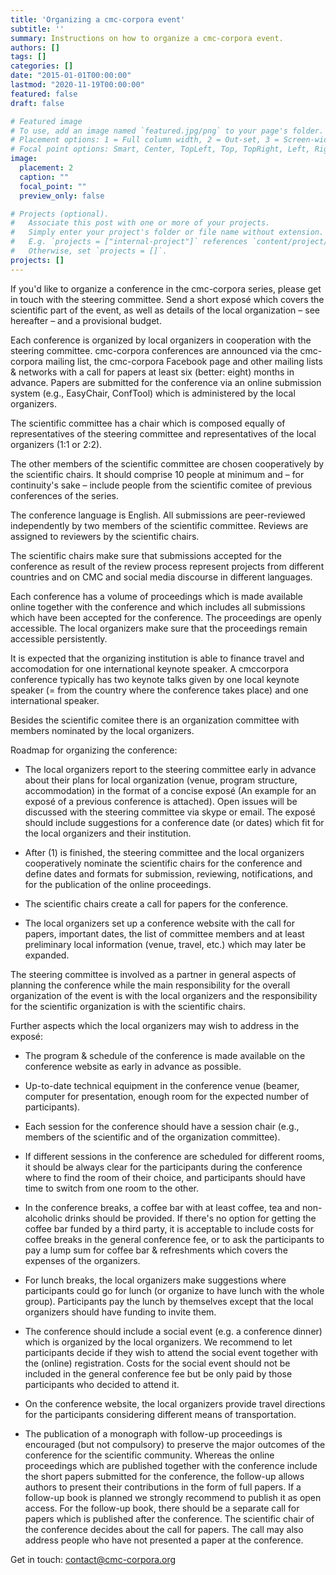 ```yaml
---
title: 'Organizing a cmc-corpora event'
subtitle: ''
summary: Instructions on how to organize a cmc-corpora event.
authors: []
tags: []
categories: []
date: "2015-01-01T00:00:00"
lastmod: "2020-11-19T00:00:00"
featured: false
draft: false

# Featured image
# To use, add an image named `featured.jpg/png` to your page's folder.
# Placement options: 1 = Full column width, 2 = Out-set, 3 = Screen-width
# Focal point options: Smart, Center, TopLeft, Top, TopRight, Left, Right, BottomLeft, Bottom, BottomRight
image:
  placement: 2
  caption: ""
  focal_point: ""
  preview_only: false

# Projects (optional).
#   Associate this post with one or more of your projects.
#   Simply enter your project's folder or file name without extension.
#   E.g. `projects = ["internal-project"]` references `content/project/deep-learning/index.md`.
#   Otherwise, set `projects = []`.
projects: []
---
```


If you'd like to organize a conference in the cmc-corpora series, please get in
touch with the steering committee. Send a short exposé which covers the
scientific part of the event, as well as details of the local organization –
see hereafter – and a provisional budget.

Each conference is organized by local organizers in cooperation with the
steering committee. cmc-corpora conferences are announced via the cmc-corpora
mailing list, the cmc-corpora Facebook page and other mailing lists & networks
with a call for papers at least six (better: eight) months in advance. Papers
are submitted for the conference via an online submission system (e.g.,
EasyChair, ConfTool) which is administered by the local organizers.

The scientific committee has a chair which is composed equally of
representatives of the steering committee and representatives of the local
organizers (1:1 or 2:2).

The other members of the scientific committee are chosen cooperatively by the
scientific chairs. It should comprise 10 people at minimum and – for
continuity's sake – include people from the scientific comitee of previous
conferences of the series.

The conference language is English. All submissions are peer-reviewed
independently by two members of the scientific committee. Reviews are assigned
to reviewers by the scientific chairs.

The scientific chairs make sure that submissions accepted for the conference as
result of the review process represent projects from different countries and on
CMC and social media discourse in different languages.

Each conference has a volume of proceedings which is made available online
together with the conference and which includes all submissions which have been
accepted for the conference. The proceedings are openly accessible. The local
organizers make sure that the proceedings remain accessible persistently.

It is expected that the organizing institution is able to finance travel and
accomodation for one international keynote speaker. A cmccorpora conference
typically has two keynote talks given by one local keynote speaker (= from the
country where the conference takes place) and one international speaker.

Besides the scientific comitee there is an organization committee with members
nominated by the local organizers.

Roadmap for organizing the conference:

* The local organizers report to the steering committee early in advance about
  their plans for local organization (venue, program structure, accommodation)
  in the format of a concise exposé (An example for an exposé of a previous
  conference is attached). Open issues will be discussed with the steering
  committee via skype or email. The exposé should include suggestions for a
  conference date (or dates) which fit for the local organizers and their
  institution.

* After (1) is finished, the steering committee and the local organizers
  cooperatively nominate the scientific chairs for the conference and define
  dates and formats for submission, reviewing, notifications, and for the
  publication of the online proceedings.

* The scientific chairs create a call for papers for the conference.

* The local organizers set up a conference website with the call for papers,
  important dates, the list of committee members and at least preliminary local
  information (venue, travel, etc.) which may later be expanded.

The steering committee is involved as a partner in general aspects of planning
the conference while the main responsibility for the overall organization of
the event is with the local organizers and the responsibility for the
scientific organization is with the scientific chairs.

Further aspects which the local organizers may wish to address in the exposé:

* The program & schedule of the conference is made available on the conference
  website as early in advance as possible.

* Up-to-date technical equipment in the conference venue (beamer, computer for
  presentation, enough room for the expected number of participants).

* Each session for the conference should have a session chair (e.g., members of
  the scientific and of the organization committee).

* If different sessions in the conference are scheduled for different rooms, it
  should be always clear for the participants during the conference where to
  find the room of their choice, and participants should have time to switch
  from one room to the other.

* In the conference breaks, a coffee bar with at least coffee, tea and
  non-alcoholic drinks should be provided. If there's no option for getting the
  coffee bar funded by a third party, it is acceptable to include costs for
  coffee breaks in the general conference fee, or to ask the participants to
  pay a lump sum for coffee bar & refreshments which covers the expenses of the
  organizers.

* For lunch breaks, the local organizers make suggestions where participants
  could go for lunch (or organize to have lunch with the whole group).
  Participants pay the lunch by themselves except that the local organizers
  should have funding to invite them.

* The conference should include a social event (e.g. a conference dinner) which
  is organized by the local organizers. We recommend to let participants decide
  if they wish to attend the social event together with the (online)
  registration. Costs for the social event should not be included in the
  general conference fee but be only paid by those participants who decided to
  attend it.

* On the conference website, the local organizers provide travel directions for
  the participants considering different means of transportation.

* The publication of a monograph with follow-up proceedings is encouraged (but
  not compulsory) to preserve the major outcomes of the conference for the
  scientific community. Whereas the online proceedings which are published
  together with the conference include the short papers submitted for the
  conference, the follow-up allows authors to present their contributions in
  the form of full papers. If a follow-up book is planned we strongly recommend
  to publish it as open access. For the follow-up book, there should be a
  separate call for papers which is published after the conference. The
  scientific chair of the conference decides about the call for papers. The
  call may also address people who have not presented a paper at the
  conference.

Get in touch: contact@cmc-corpora.org
